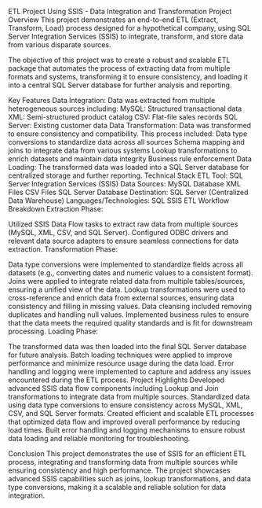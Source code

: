 ETL Project Using SSIS - Data Integration and Transformation
Project Overview
This project demonstrates an end-to-end ETL (Extract, Transform, Load) process designed for a hypothetical company, using SQL Server Integration Services (SSIS) to integrate, transform, and store data from various disparate sources.

The objective of this project was to create a robust and scalable ETL package that automates the process of extracting data from multiple formats and systems, transforming it to ensure consistency, and loading it into a central SQL Server database for further analysis and reporting.

Key Features
Data Integration: Data was extracted from multiple heterogeneous sources including:
MySQL: Structured transactional data
XML: Semi-structured product catalog
CSV: Flat-file sales records
SQL Server: Existing customer data
Data Transformation: Data was transformed to ensure consistency and compatibility. This process included:
Data type conversions to standardize data across all sources
Schema mapping and joins to integrate data from various systems
Lookup transformations to enrich datasets and maintain data integrity
Business rule enforcement
Data Loading: The transformed data was loaded into a SQL Server database for centralized storage and further reporting.
Technical Stack
ETL Tool: SQL Server Integration Services (SSIS)
Data Sources:
MySQL Database
XML Files
CSV Files
SQL Server Database
Destination: SQL Server (Centralized Data Warehouse)
Languages/Technologies:
SQL
SSIS
ETL Workflow Breakdown
Extraction Phase:

Utilized SSIS Data Flow tasks to extract raw data from multiple sources (MySQL, XML, CSV, and SQL Server).
Configured ODBC drivers and relevant data source adapters to ensure seamless connections for data extraction.
Transformation Phase:

Data type conversions were implemented to standardize fields across all datasets (e.g., converting dates and numeric values to a consistent format).
Joins were applied to integrate related data from multiple tables/sources, ensuring a unified view of the data.
Lookup transformations were used to cross-reference and enrich data from external sources, ensuring data consistency and filling in missing values.
Data cleansing included removing duplicates and handling null values.
Implemented business rules to ensure that the data meets the required quality standards and is fit for downstream processing.
Loading Phase:

The transformed data was then loaded into the final SQL Server database for future analysis.
Batch loading techniques were applied to improve performance and minimize resource usage during the data load.
Error handling and logging were implemented to capture and address any issues encountered during the ETL process.
Project Highlights
Developed advanced SSIS data flow components including Lookup and Join transformations to integrate data from multiple sources.
Standardized data using data type conversions to ensure consistency across MySQL, XML, CSV, and SQL Server formats.
Created efficient and scalable ETL processes that optimized data flow and improved overall performance by reducing load times.
Built error handling and logging mechanisms to ensure robust data loading and reliable monitoring for troubleshooting.

Conclusion
This project demonstrates the use of SSIS for an efficient ETL process, integrating and transforming data from multiple sources while ensuring consistency and high performance. The project showcases advanced SSIS capabilities such as joins, lookup transformations, and data type conversions, making it a scalable and reliable solution for data integration.
